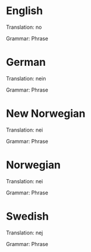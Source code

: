 English
=======

Translation: no

Grammar: Phrase



German
======

Translation: nein

Grammar: Phrase



New Norwegian
=============

Translation: nei

Grammar: Phrase



Norwegian
=========

Translation: nei

Grammar: Phrase



Swedish
=======

Translation: nej

Grammar: Phrase
